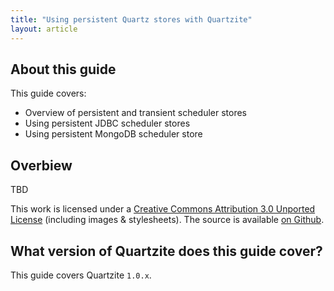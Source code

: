 ```yaml
---
title: "Using persistent Quartz stores with Quartzite"
layout: article
---
```


## About this guide

This guide covers:

 * Overview of persistent and transient scheduler stores
 * Using persistent JDBC scheduler stores
 * Using persistent MongoDB scheduler store


## Overbiew

TBD


This work is licensed under a <a rel="license" href="http://creativecommons.org/licenses/by/3.0/">Creative Commons Attribution 3.0 Unported License</a> (including images & stylesheets). The source is available [on Github](https://github.com/clojurewerkz/quartzite.docs).


## What version of Quartzite does this guide cover?

This guide covers Quartzite `1.0.x`.

